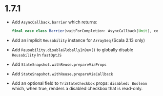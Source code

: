 # 1.7.1

* Add `AsyncCallback.barrier` which returns:

    ```scala
    final case class Barrier(waitForCompletion: AsyncCallback[Unit], complete: Callback)
    ```

* Add an implicit `Reusability` instance for `ArraySeq` (Scala 2.13 only)

* Add `Reusability.disableGloballyInDev()` to globally disable `Reusability` in `fastOptJS`

* Add `StateSnapshot.withReuse.prepareViaProps`
* Add `StateSnapshot.withReuse.prepareViaCallback`

* Add an optional field to `TriStateCheckbox` props: `disabled: Boolean` which, when true, renders a disabled
  checkbox that is read-only.
